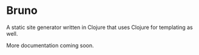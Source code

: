 # Bruno

A static site generator written in Clojure that uses Clojure for templating as well.

More documentation coming soon.

